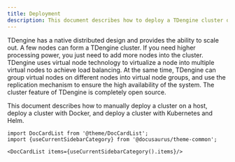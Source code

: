```yaml
---
title: Deployment
description: This document describes how to deploy a TDengine cluster on a server, on Kubernetes, and by using Helm.
---
```


TDengine has a native distributed design and provides the ability to scale out. A few nodes can form a TDengine cluster. If you need higher processing power, you just need to add more nodes into the cluster. TDengine uses virtual node technology to virtualize a node into multiple virtual nodes to achieve load balancing. At the same time, TDengine can group virtual nodes on different nodes into virtual node groups, and use the replication mechanism to ensure the high availability of the system. The cluster feature of TDengine is completely open source.

This document describes how to manually deploy a cluster on a host, deploy a cluster with Docker, and deploy a cluster with Kubernetes and Helm.

```mdx-code-block
import DocCardList from '@theme/DocCardList';
import {useCurrentSidebarCategory} from '@docusaurus/theme-common';

<DocCardList items={useCurrentSidebarCategory().items}/>
```
